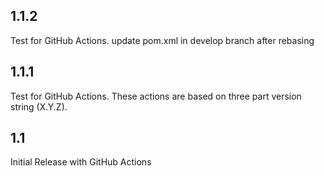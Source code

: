 
## 1.1.2

  Test for GitHub Actions.
  update pom.xml in develop branch after rebasing

## 1.1.1

  Test for GitHub Actions.
  These actions are based on three part version string (X.Y.Z).

## 1.1

Initial Release with GitHub Actions
